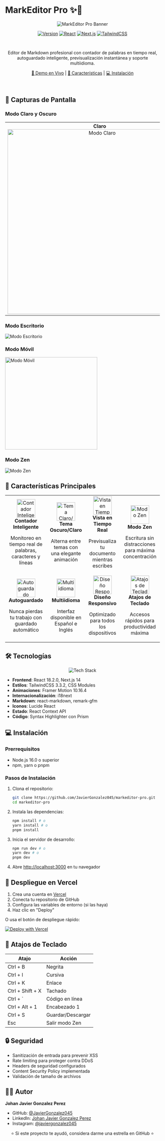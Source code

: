 # MarkEditor Pro ✨📝

<div align="center">

![MarkEditor Pro Banner](./public/banner.png)

[![Version](https://img.shields.io/badge/version-1.0.0-blue.svg?style=for-the-badge&logo=markdown)](https://github.com/JavierGonzalez045)
[![React](https://img.shields.io/badge/React-18.2.0-61dafb.svg?style=for-the-badge&logo=react)](https://reactjs.org/)
[![Next.js](https://img.shields.io/badge/Next.js-14.0.0-black.svg?style=for-the-badge&logo=next.js)](https://nextjs.org/)
[![TailwindCSS](https://img.shields.io/badge/TailwindCSS-3.3.2-38bdf8.svg?style=for-the-badge&logo=tailwind-css)](https://tailwindcss.com/)

<br />

Editor de Markdown profesional con contador de palabras en tiempo real, autoguardado inteligente, previsualización instantánea y soporte multiidioma.

[🌟 Demo en Vivo](https://markdown-editor-jgp.vercel.app/) | [🚀 Características](#-características-principales) | [💻 Instalación](#-instalación)

<br />

</div>

## 🌟 Capturas de Pantalla

### Modo Claro y Oscuro

<table>
  <tr>
    <td align="center">
      <b>Claro</b><br>
      <img src="./public/mode-light.png" width="600" alt="Modo Claro">
    </td>
    <td align="center">
      <b>Oscuro</b><br>
      <img src="./public/mode-dark.png" width="600" alt="Modo Oscuro">
    </td>
  </tr>
</table>

### Modo Escritorio

![Modo Escritorio](./public/desktop.png)

### Modo Móvil

<img src="./public/mobile.png" width="300" alt="Modo Móvil">

### Modo Zen

![Modo Zen](./public/zen.png)

## 🚀 Características Principales

<table>
  <tr>
    <td align="center">
      <img src="./public/icons/hash.png" width="60" alt="Contador Inteligente" />
      <br />
      <b>Contador Inteligente</b>
      <br />
      <p>Monitoreo en tiempo real de palabras, caracteres y líneas</p>
    </td>
    <td align="center">
      <img src="./public/icons/sun-moon.png" width="60" alt="Tema Claro/Oscuro" />
      <br />
      <b>Tema Oscuro/Claro</b>
      <br />
      <p>Alterna entre temas con una elegante animación</p>
    </td>
    <td align="center">
      <img src="./public/icons/eye.png" width="60" alt="Vista en Tiempo Real" />
      <br />
      <b>Vista en Tiempo Real</b>
      <br />
      <p>Previsualiza tu documento mientras escribes</p>
    </td>
    <td align="center">
      <img src="./public/icons/coffee.png" width="60" alt="Modo Zen" />
      <br />
      <b>Modo Zen</b>
      <br />
      <p>Escritura sin distracciones para máxima concentración</p>
    </td>
  </tr>
  <tr>
    <td align="center">
      <img src="./public/icons/save.png" width="60" alt="Autoguardado" />
      <br />
      <b>Autoguardado</b>
      <br />
      <p>Nunca pierdas tu trabajo con guardado automático</p>
    </td>
    <td align="center">
      <img src="./public/icons/globe.png" width="60" alt="Multiidioma" />
      <br />
      <b>Multiidioma</b>
      <br />
      <p>Interfaz disponible en Español e Inglés</p>
    </td>
    <td align="center">
      <img src="./public/icons/smartphone.png" width="60" alt="Diseño Responsivo" />
      <br />
      <b>Diseño Responsivo</b>
      <br />
      <p>Optimizado para todos los dispositivos</p>
    </td>
    <td align="center">
      <img src="./public/icons/keyboard.png" width="60" alt="Atajos de Teclado" />
      <br />
      <b>Atajos de Teclado</b>
      <br />
      <p>Accesos rápidos para productividad máxima</p>
    </td>
  </tr>
</table>

## 🛠 Tecnologías

<div align="center">

![Tech Stack](https://placehold.co/800x300/ffffff/1f2937?text=React+•+Next.js+•+TailwindCSS+•+Framer+Motion&font=roboto)

</div>

- **Frontend**: React 18.2.0, Next.js 14
- **Estilos**: TailwindCSS 3.3.2, CSS Modules
- **Animaciones**: Framer Motion 10.16.4
- **Internacionalización**: i18next
- **Markdown**: react-markdown, remark-gfm
- **Iconos**: Lucide React
- **Estado**: React Context API
- **Código**: Syntax Highlighter con Prism

## 💻 Instalación

### Prerrequisitos

- Node.js 16.0 o superior
- npm, yarn o pnpm

### Pasos de Instalación

1. Clona el repositorio:

   ```bash
   git clone https://github.com/JavierGonzalez045/markeditor-pro.git
   cd markeditor-pro
   ```

2. Instala las dependencias:

   ```bash
   npm install # o
   yarn install # o
   pnpm install
   ```

3. Inicia el servidor de desarrollo:

   ```bash
   npm run dev # o
   yarn dev # o
   pnpm dev
   ```

4. Abre [http://localhost:3000](http://localhost:3000) en tu navegador

## 🚀 Despliegue en Vercel

1. Crea una cuenta en [Vercel](https://vercel.com)
2. Conecta tu repositorio de GitHub
3. Configura las variables de entorno (si las haya)
4. Haz clic en "Deploy"

O usa el botón de despliegue rápido:

[![Deploy with Vercel](https://vercel.com/button)](https://vercel.com/new/clone?repository-url=https://github.com/JavierGonzalez045/markeditor-pro)

## 🎯 Atajos de Teclado

| Atajo            | Acción            |
| ---------------- | ----------------- |
| Ctrl + B         | Negrita           |
| Ctrl + I         | Cursiva           |
| Ctrl + K         | Enlace            |
| Ctrl + Shift + X | Tachado           |
| Ctrl + `         | Código en línea   |
| Ctrl + Alt + 1   | Encabezado 1      |
| Ctrl + S         | Guardar/Descargar |
| Esc              | Salir modo Zen    |

## 🔒 Seguridad

- Sanitización de entrada para prevenir XSS
- Rate limiting para proteger contra DDoS
- Headers de seguridad configurados
- Content Security Policy implementada
- Validación de tamaño de archivos

## 👨‍💻 Autor

**Johan Javier Gonzalez Perez**

- GitHub: [@JavierGonzalez045](https://github.com/JavierGonzalez045)
- LinkedIn: [Johan Javier Gonzalez Perez](https://www.linkedin.com/in/johanjaviergonzalezperez/)
- Instagram: [@javiergonzalez045](https://www.instagram.com/javiergonzalez045/)

<div align="center">  
⭐ Si este proyecto te ayudó, considera darme una estrella en GitHub ⭐  
</div>
